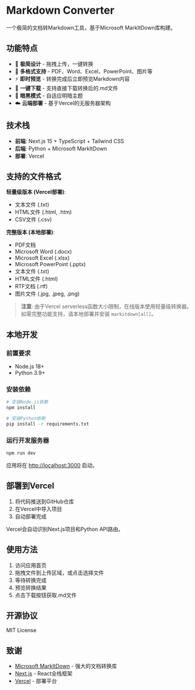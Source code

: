 # Markdown Converter

一个极简的文档转Markdown工具，基于Microsoft MarkItDown库构建。

## 功能特点

- 🚀 **极简设计** - 拖拽上传，一键转换
- 📄 **多格式支持** - PDF、Word、Excel、PowerPoint、图片等
- ⚡ **即时预览** - 转换完成后立即预览Markdown内容
- 💾 **一键下载** - 支持直接下载转换后的.md文件
- 🌙 **暗黑模式** - 自适应明暗主题
- ☁️ **云端部署** - 基于Vercel的无服务器架构

## 技术栈

- **前端**: Next.js 15 + TypeScript + Tailwind CSS
- **后端**: Python + Microsoft MarkItDown
- **部署**: Vercel

## 支持的文件格式

**轻量级版本 (Vercel部署)**:
- 文本文件 (.txt)
- HTML文件 (.html, .htm)
- CSV文件 (.csv)

**完整版本 (本地部署)**:
- PDF文档
- Microsoft Word (.docx)
- Microsoft Excel (.xlsx)
- Microsoft PowerPoint (.pptx)
- 文本文件 (.txt)
- HTML文件 (.html)
- RTF文档 (.rtf)
- 图片文件 (.jpg, .jpeg, .png)

> **注意**: 由于Vercel serverless函数大小限制，在线版本使用轻量级转换器。如需完整功能支持，请本地部署并安装 `markitdown[all]`。

## 本地开发

### 前置要求

- Node.js 18+
- Python 3.9+

### 安装依赖

```bash
# 安装Node.js依赖
npm install

# 安装Python依赖
pip install -r requirements.txt
```

### 运行开发服务器

```bash
npm run dev
```

应用将在 [http://localhost:3000](http://localhost:3000) 启动。

## 部署到Vercel

1. 将代码推送到GitHub仓库
2. 在Vercel中导入项目
3. 自动部署完成

Vercel会自动识别Next.js项目和Python API路由。

## 使用方法

1. 访问应用首页
2. 拖拽文件到上传区域，或点击选择文件
3. 等待转换完成
4. 预览转换结果
5. 点击下载按钮获取.md文件

## 开源协议

MIT License

## 致谢

- [Microsoft MarkItDown](https://github.com/microsoft/markitdown) - 强大的文档转换库
- [Next.js](https://nextjs.org/) - React全栈框架
- [Vercel](https://vercel.com/) - 部署平台
